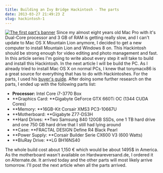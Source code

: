 ```yaml
---
title: Building an Ivy Bridge Hackintosh - The parts
date: 2013-03-27 21:49:23 Z
slug: hackintosh-1
---
```


[![The first part's banner](https://leolabs.imgix.net/2013/03/banner-hackintosh-11.jpg?max-w=700?max-w=700)](/assets/2013/03/banner-hackintosh-11.jpg) Since my almost eight years old Mac Pro with it's Dual-Core processor and 3 GB of RAM is getting really slow, and I can't update to Mac OS X Mountain Lion anymore, I decided to get a new computer to install Mountain Lion and Windows 8 on. This Hackintosh should be strong enough for video editing and photo management and fast. In this article series I'm going to write about every step it will take to build and install this Hackintosh. In the next article I will be build the PC. As I already tried to install Mac OS X on normal PCs, I knew that tonymacx86 is a great source for everything that has to do with Hackintoshes. For the parts, I used his [buyer's guide](http://www.tonymacx86.com/339-building-customac-buyer-s-guide-march-2013.html "TonymacX86's buyer's guide"). After doing some further research on the parts, I ended up with the following parts list:

*   **Processor:** Intel Core i7-3770 Box
*   **Graphics Card: **Gigabyte GeForce GTX 660Ti OC (1344 CUDA Cores)
*   **Memory: **16GB-Kit Corsair XMS3 PC3-10667U
*   **Motherboard: **Gigabyte Z77-DS3H
*   **Hard Drives: **Two Samsung 840 120GB SSDs, one 1 TB hard drive and one 750 GB hard drive that I still had lying around
*   **Case: **FRACTAL DESIGN Define R4 Black Pearl
*   **Power Supply: **Corsair Builder Serie CX600 V3 (600 Watts)
*   **BluRay Drive: **LG BH16NS40

The whole build cost about 1,150 € which would be about 1495$ in America. As the motherboard wasn't available on Hardwareversand.de, I ordered it on Alternate.de. It arrived today and the other parts will most likely arrive tomorrow. I'll post the next article when all the parts arrived.